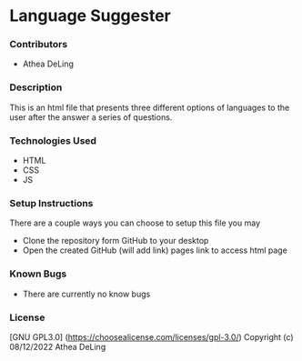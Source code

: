 # Language Suggester

### Contributors
  * Athea DeLing

### Description
  This is an html file that presents three different options of languages to the user after the answer a series of questions.

### Technologies Used
  * HTML
  * CSS
  * JS

### Setup Instructions
  There are a couple ways you can choose to setup this file you may
  * Clone the repository form GitHub to your desktop
  * Open the created GitHub (will add link) pages link to access html page

### Known Bugs
  * There are currently no know bugs

### License
  [GNU GPL3.0] (https://choosealicense.com/licenses/gpl-3.0/) Copyright (c) 08/12/2022 Athea DeLing